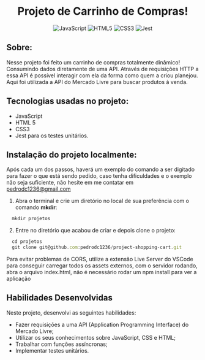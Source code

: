 <h1 align="center"> Projeto de Carrinho de Compras! </h1>

 <div align="center">
 
 ![JavaScript](https://img.shields.io/badge/javascript-%23323330.svg?style=for-the-badge&logo=javascript&logoColor=%23F7DF1E)
 ![HTML5](https://img.shields.io/badge/html5-%23E34F26.svg?style=for-the-badge&logo=html5&logoColor=white)
 ![CSS3](https://img.shields.io/badge/css3-%231572B6.svg?style=for-the-badge&logo=css3&logoColor=white)
 ![Jest](https://img.shields.io/badge/-jest-%23C21325?style=for-the-badge&logo=jest&logoColor=white)
 
</div>

<h2 align="left"> Sobre: </h2>

Nesse projeto foi feito um carrinho de compras totalmente dinâmico! Consumindo dados diretamente de uma API. Através de requisições HTTP a essa API é possível interagir com ela da forma como quem a criou planejou. Aqui foi utilizada a API do Mercado Livre para buscar produtos à venda.

## Tecnologias usadas no projeto:

- JavaScript
- HTML 5
- CSS3
- Jest para os testes unitários.

## Instalação do projeto localmente:
 
Após cada um dos passos, haverá um exemplo do comando a ser digitado para fazer o que está sendo pedido, caso tenha dificuldades e o exemplo não seja suficiente, não hesite em me contatar em pedrodc1236@gmail.com

1. Abra o terminal e crie um diretório no local de sua preferência com o comando **mkdir**:
```javascript
  mkdir projetos
```

2. Entre no diretório que acabou de criar e depois clone o projeto:
```javascript
  cd projetos
  git clone git@github.com:pedrodc1236/project-shopping-cart.git
```

Para evitar problemas de CORS, utilize a extensão Live Server do VSCode para conseguir carregar todos os assets externos, com o servidor rodando, abra o arquivo index.html, não é necessário rodar um npm install para ver a aplicação

## Habilidades Desenvolvidas

Neste projeto, desenvolvi as seguintes habilidades:

 - Fazer requisições a uma API (Application Programming Interface) do Mercado Livre;
 - Utilizar os seus conhecimentos sobre JavaScript, CSS e HTML;
 - Trabalhar com funções assíncronas;
 - Implementar testes unitários.
